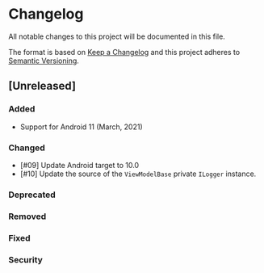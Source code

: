 # Changelog
All notable changes to this project will be documented in this file.

The format is based on [Keep a Changelog](http://keepachangelog.com/en/1.0.0/)
and this project adheres to [Semantic Versioning](http://semver.org/spec/v2.0.0.html).

## [Unreleased]

### Added
* Support for Android 11 (March, 2021)

### Changed
* [#09] Update Android target to 10.0
* [#10] Update the source of the `ViewModelBase` private `ILogger` instance.

### Deprecated

### Removed

### Fixed

### Security
